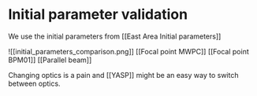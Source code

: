 # Initial parameter validation

We use the initial parameters from [[East Area Initial parameters]]

![[initial_parameters_comparison.png]]
[[Focal point MWPC]]
[[Focal point BPM01]]
[[Parallel beam]]

Changing optics is a pain and [[YASP]] might be an easy way to switch between optics.